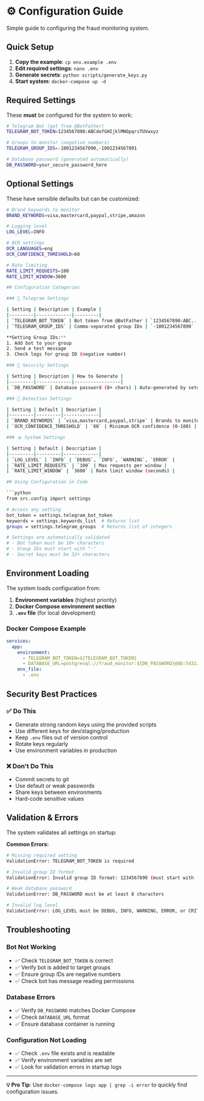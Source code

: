 # ⚙️ Configuration Guide

Simple guide to configuring the fraud monitoring system.

## Quick Setup

1. **Copy the example**: `cp env.example .env`
2. **Edit required settings**: `nano .env`
3. **Generate secrets**: `python scripts/generate_keys.py`
4. **Start system**: `docker-compose up -d`

## Required Settings

These **must** be configured for the system to work:

```bash
# Telegram Bot (get from @BotFather)
TELEGRAM_BOT_TOKEN=1234567890:ABCdefGHIjklMNOpqrsTUVwxyz

# Groups to monitor (negative numbers)
TELEGRAM_GROUP_IDS=-1001234567890,-1001234567891

# Database password (generated automatically)
DB_PASSWORD=your_secure_password_here
```

## Optional Settings

These have sensible defaults but can be customized:

```bash
# Brand keywords to monitor
BRAND_KEYWORDS=visa,mastercard,paypal,stripe,amazon

# Logging level
LOG_LEVEL=INFO

# OCR settings
OCR_LANGUAGES=eng
OCR_CONFIDENCE_THRESHOLD=60

# Rate limiting
RATE_LIMIT_REQUESTS=100
RATE_LIMIT_WINDOW=3600

## Configuration Categories

### 🤖 Telegram Settings

| Setting | Description | Example |
|---------|-------------|---------|
| `TELEGRAM_BOT_TOKEN` | Bot token from @BotFather | `1234567890:ABC...` |
| `TELEGRAM_GROUP_IDS` | Comma-separated group IDs | `-1001234567890` |

**Getting Group IDs:**
1. Add bot to your group
2. Send a test message
3. Check logs for group ID (negative number)

### 🔐 Security Settings

| Setting | Description | How to Generate |
|---------|-------------|-----------------|
| `DB_PASSWORD` | Database password (8+ chars) | Auto-generated by setup script |

### 🎯 Detection Settings

| Setting | Default | Description |
|---------|---------|-------------|
| `BRAND_KEYWORDS` | `visa,mastercard,paypal,stripe` | Brands to monitor |
| `OCR_CONFIDENCE_THRESHOLD` | `60` | Minimum OCR confidence (0-100) |

### 📊 System Settings

| Setting | Default | Description |
|---------|---------|-------------|
| `LOG_LEVEL` | `INFO` | `DEBUG`, `INFO`, `WARNING`, `ERROR` |
| `RATE_LIMIT_REQUESTS` | `100` | Max requests per window |
| `RATE_LIMIT_WINDOW` | `3600` | Rate limit window (seconds) |

## Using Configuration in Code

```python
from src.config import settings

# Access any setting
bot_token = settings.telegram_bot_token
keywords = settings.keywords_list  # Returns list
groups = settings.telegram_groups  # Returns list of integers

# Settings are automatically validated
# - Bot token must be 10+ characters
# - Group IDs must start with "-"
# - Secret keys must be 32+ characters
```

## Environment Loading

The system loads configuration from:

1. **Environment variables** (highest priority)
2. **Docker Compose environment section**
3. **`.env` file** (for local development)

### Docker Compose Example
```yaml
services:
  app:
    environment:
      - TELEGRAM_BOT_TOKEN=${TELEGRAM_BOT_TOKEN}
      - DATABASE_URL=postgresql://fraud_monitor:${DB_PASSWORD}@db:5432/fraud_monitor_db
    env_file:
      - .env
```

## Security Best Practices

### ✅ Do This
- Generate strong random keys using the provided scripts
- Use different keys for dev/staging/production
- Keep `.env` files out of version control
- Rotate keys regularly
- Use environment variables in production

### ❌ Don't Do This
- Commit secrets to git
- Use default or weak passwords
- Share keys between environments
- Hard-code sensitive values

## Validation & Errors

The system validates all settings on startup:

**Common Errors:**
```bash
# Missing required setting
ValidationError: TELEGRAM_BOT_TOKEN is required

# Invalid group ID format
ValidationError: Invalid group ID format: 1234567890 (must start with -)

# Weak database password
ValidationError: DB_PASSWORD must be at least 8 characters

# Invalid log level
ValidationError: LOG_LEVEL must be DEBUG, INFO, WARNING, ERROR, or CRITICAL
```

## Troubleshooting

### Bot Not Working
- ✅ Check `TELEGRAM_BOT_TOKEN` is correct
- ✅ Verify bot is added to target groups
- ✅ Ensure group IDs are negative numbers
- ✅ Check bot has message reading permissions

### Database Errors
- ✅ Verify `DB_PASSWORD` matches Docker Compose
- ✅ Check `DATABASE_URL` format
- ✅ Ensure database container is running

### Configuration Not Loading
- ✅ Check `.env` file exists and is readable
- ✅ Verify environment variables are set
- ✅ Look for validation errors in startup logs

---

**💡 Pro Tip**: Use `docker-compose logs app | grep -i error` to quickly find configuration issues.